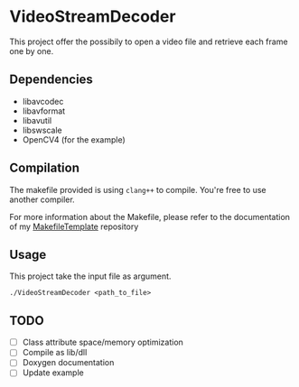 # VideoStreamDecoder

This project offer the possibily to open a video file and retrieve each frame one by one.

## Dependencies
- libavcodec
- libavformat
- libavutil
- libswscale
- OpenCV4 (for the example)

## Compilation

The makefile provided is using `clang++` to compile. You're free to use another compiler.

For more information about the Makefile, please refer to the documentation of my [MakefileTemplate](https://github.com/Cerclique/MakefileTemplate) repository

## Usage

This project take the input file as argument.

```./VideoStreamDecoder <path_to_file>```

## TODO

- [ ] Class attribute space/memory optimization
- [ ] Compile as lib/dll
- [ ] Doxygen documentation
- [ ] Update example

